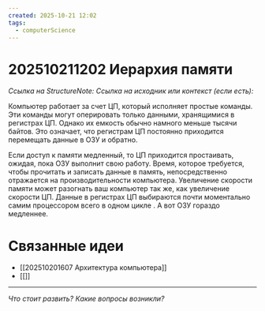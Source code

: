 ```yaml
---
created: 2025-10-21 12:02
tags:
  - computerScience
---
```

# 202510211202 Иерархия памяти

*Ссылка на StructureNote:*
*Ссылка на исходник или контекст (если есть):*

Компьютер работает за счет ЦП, который исполняет простые команды. Эти команды могут оперировать только данными, хранящимися в регистрах ЦП. Однако их емкость обычно намного меньше тысячи байтов. Это означает, что регистрам ЦП постоянно приходится перемещать данные в ОЗУ и обратно.

Если доступ к памяти медленный, то ЦП приходится простаивать, ожидая, пока ОЗУ выполнит свою работу. Время, которое требуется, чтобы прочитать и записать данные в память, непосредственно отражается на производительности компьютера. Увеличение скорости памяти может разогнать ваш компьютер так же, как увеличение скорости ЦП. Данные в регистрах ЦП выбираются почти моментально самим процессором всего в одном цикле . А вот ОЗУ гораздо медленнее.

# Связанные идеи

- [[202510201607 Архитектура компьютера]]
- [[]]
---

*Что стоит развить? Какие вопросы возникли?*

